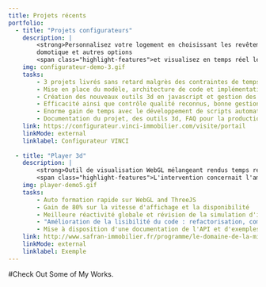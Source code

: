 ```yaml
---
title: Projets récents
portfolio:    
  - title: "Projets configurateurs"
    description: |
        <strong>Personnalisez votre logement en choisissant les revêtements de sol, placards,
        domotique et autres options 
        <span class="highlight-features">et visualisez en temps réel le rendu de vos choix</span>.</strong>
    img: configurateur-demo-3.gif
    tasks: 
        - 3 projets livrés sans retard malgrès des contraintes de temps difficiles
        - Mise en place du modèle, architecture de code et implémentation
        - Création des nouveaux outils 3d en javascript et gestion des échanges avec l'équipe 3d
        - Efficacité ainsi que contrôle qualité reconnus, bonne gestion du groupe
        - Enorme gain de temps avec le développement de scripts automatisant les manipulations des médias 3d
        - Documentation du projet, des outils 3d, FAQ pour la production des médias      
    link: https://configurateur.vinci-immobilier.com/visite/portail
    linkMode: external
    linklabel: Configurateur VINCI
    
  - title: "Player 3d"
    description: |
        <strong>Outil de visualisation WebGL mélangeant rendus temps réel et pré-calculé.
        <span class="highlight-features">L'intervention concernait l'amélioration des performances et du temps de chargement.</span></strong>
    img: player-demo5.gif
    tasks: 
        - Auto formation rapide sur WebGL and ThreeJS
        - Gain de 80% sur la vitesse d'affichage et la disponibilité 
        - Meilleure réactivité globale et révision de la simulation d'inertie
        - "Amélioration de la lisibilité du code : refactorisation, commentaires et séparation en 4 classes à responsabilité unique"
        - Mise à disposition d'une documentation de l'API et d'exemples pour une meilleure prise en main par les autres équipes 
    link: http://www.safran-immobilier.fr/programme/le-domaine-de-la-mission-talence-gironde/?template=maquette#navigation-programme
    linkMode: external
    linklabel: Exemple
---
```

#Check Out Some of My Works.